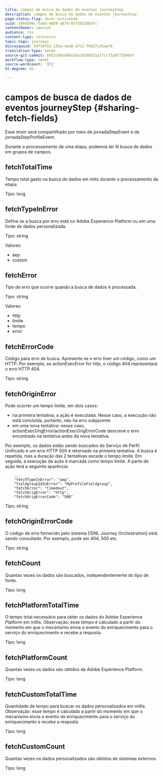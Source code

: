 ```yaml
---
title: campos de busca de dados de eventos journeyStep
description: campos de busca de dados de eventos journeyStep
page-status-flag: never-activated
uuid: 269d590c-5a6d-40b9-a879-02f5033863fc
contentOwner: sauviat
audience: rns
content-type: reference
topic-tags: journeys
discoiquuid: 5df34f55-135a-4ea8-afc2-f9427ce5ae7b
translation-type: tm+mt
source-git-commit: b852c08a488a1bec02b8b31a1fccf1a8773b99af
workflow-type: tm+mt
source-wordcount: '371'
ht-degree: 4%

---
```



# campos de busca de dados de eventos journeyStep {#sharing-fetch-fields}

Esse mixin será compartilhado por meio de jornadaStepEvent e de jornadaStepProfileEvent.

Durante o processamento de uma etapa, podemos ter N busca de dados em grupos de campos.

## fetchTotalTime

Tempo total gasto na busca de dados em milis durante o processamento da etapa.

Tipo: long

## fetchTypeInError

Define se a busca por erro está no Adobe Experience Platform ou em uma fonte de dados personalizada.

Tipo: string

Valores:
* áep
* custom

## fetchError

Tipo de erro que ocorre quando a busca de dados é processada.

Tipo: string

Valores:
* http
* limite
* tempo
* error

## fetchErrorCode

Código para erro de busca. Apresente se o erro tiver um código, como um HTTP. Por exemplo, se actionExecError for http, o código 404 representará o erro HTTP 404.

Tipo: string

## fetchOriginError

Pode ocorrer um tempo limite, em dois casos:

* na primeira tentativa, a ação é executada. Nesse caso, a execução não está concluída, portanto, não há erro subjacente
* em uma nova tentativa: nesse caso, actionExecOrigError/actionExecOrigErrorCode descreve o erro encontrado na tentativa antes da nova tentativa.

Por exemplo, os dados estão sendo buscados do Serviço de Perfil Unificado e um erro HTTP 500 é retornado na primeira tentativa. A busca é repetida, mas a duração das 2 tentativas excede o tempo limite. Em seguida, a execução da ação é marcada como tempo limite. A parte de ação terá a seguinte aparência:

```
    ...
    "fetchTypeInError": "aep",
    "fieldgroupIdInError": "MyProfileFieldgroup",
    "fetchError": "timedout",
    "fetchOrigError": "http",
    "fetchOrigErrorCode": "500"
```

Tipo: string

## fetchOriginErrorCode

O código de erro fornecido pelo sistema [!DNL Journey Orchestration] está sendo consultado. Por exemplo, pode ser 404, 500 etc.

Tipo: string

## fetchCount

Quantas vezes os dados são buscados, independentemente do tipo de fonte.

Tipo: long

## fetchPlatformTotalTime

O tempo total necessário para obter os dados do Adobe Experience Platform em millis. Observação: esse tempo é calculado a partir do momento em que o mecanismo envia o evento do enriquecimento para o serviço do enriquecimento e recebe a resposta.

Tipo: long

## fetchPlatformCount

Quantas vezes os dados são obtidos da Adobe Experience Platform.

Tipo: long

## fetchCustomTotalTime

Quantidade de tempo para buscar os dados personalizados em millis. Observação: esse tempo é calculado a partir do momento em que o mecanismo envia o evento do enriquecimento para o serviço do enriquecimento e recebe a resposta

Tipo: long

## fetchCustomCount

Quantas vezes os dados personalizados são obtidos de sistemas externos.

Tipo: long
